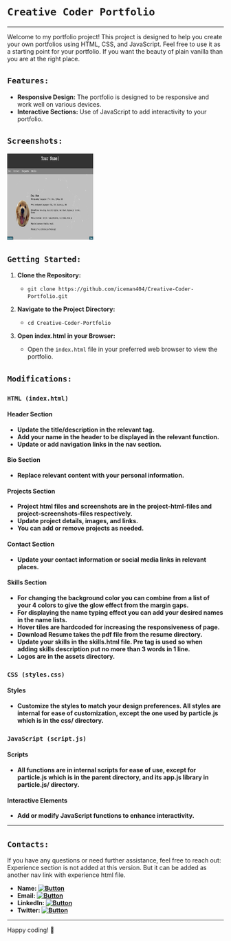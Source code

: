 # `Creative Coder Portfolio`
---
Welcome to my portfolio project! This project is designed to help you create your own portfolios using HTML, CSS, and JavaScript. Feel free to use it as a starting point for your portfolio.
If you want the beauty of plain vanilla than you are at the right place.

## `Features:`

- **Responsive Design:** The portfolio is designed to be responsive and work well on various devices.
- **Interactive Sections:** Use of JavaScript to add interactivity to your portfolio.

## `Screenshots:`

<img src="./screenshots/0.png" width="200" height="200">

## `Getting Started:`

1. **Clone the Repository:**
   - `git clone https://github.com/iceman404/Creative-Coder-Portfolio.git`
   
2. **Navigate to the Project Directory:**
   - `cd Creative-Coder-Portfolio`
   
3. **Open index.html in your Browser:**
   - Open the `index.html` file in your preferred web browser to view the portfolio.


## `Modifications:`

### `HTML (index.html)`

#### Header Section
   - **Update the title/description in the relevant tag.**
   - **Add your name in the header to be displayed in the relevant function.**
   - **Update or add navigation links in the nav section.**

#### Bio Section
   - **Replace relevant content with your personal information.**

#### Projects Section
   - **Project html files and screenshots are in the project-html-files and project-screenshots-files respectively.**
   - **Update project details, images, and links.**
   - **You can add or remove projects as needed.**

#### Contact Section
   - **Update your contact information or social media links in relevant places.**

#### Skills Section
   - **For changing the background color you can combine from a list of your 4 colors to give the glow effect from the margin gaps.**
   - **For displaying the name typing effect you can add your desired names in the name lists.**
   - **Hover tiles are hardcoded for increasing the responsiveness of page.**
   - **Download Resume takes the pdf file from the resume directory.**
   - **Update your skills in the skills.html file. Pre tag is used so when adding skills description put no more than 3 words in 1 line.**
   - **Logos are in the assets directory.**

### `CSS (styles.css)`


#### Styles
   - **Customize the styles to match your design preferences. All styles are internal for ease of customization, except the one used by particle.js which is in the css/ directory.**


### `JavaScript (script.js)`


#### Scripts
   - **All functions are in internal scripts for ease of use, except for particle.js which is in the parent directory, and its app.js library in particle.js/ directory.**

#### Interactive Elements
   - **Add or modify JavaScript functions to enhance interactivity.**

---
## `Contacts:`


If you have any questions or need further assistance, feel free to reach out:
   Experience section is not added at this version. But it can be added as another nav link with experience html file.

- **Name: [![Button](https://img.shields.io/badge/John-Subba-008491)](https://github.com/iceman404/iceman404/blob/main/AboutMe.md)**
- **Email: [![Button](https://img.shields.io/badge/johnsubba404@gmail.com-09C4D0)](https://mail.google.com/mail/?view=cm&to=johnsubba404@gmail.com)**
- **LinkedIn: [![Button](https://img.shields.io/badge/Linked-In-blue)](https://www.linkedin.com/in/john-subba-ic3man404/)**
- **Twitter: [![Button](https://img.shields.io/badge/Twitter-blue)](https://twitter.com/ic3man404)**

---

Happy coding! 🚀

